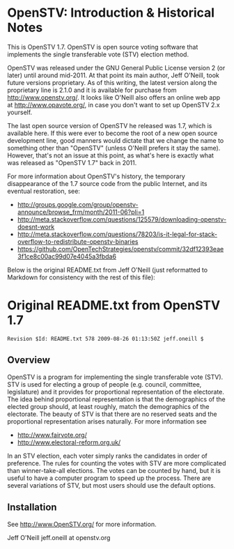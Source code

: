 OpenSTV: Introduction & Historical Notes
========================================

This is OpenSTV 1.7.  OpenSTV is open source voting software that implements the single transferable vote (STV) election method.

OpenSTV was released under the GNU General Public License version 2 (or later) until around mid-2011.  At that point its main author, Jeff O'Neill, took future versions proprietary.  As of this writing, the latest version along the proprietary line is 2.1.0 and it is available for purchase from http://www.openstv.org/.  It looks like O'Neill also offers an online web app at http://www.opavote.org/, in case you don't want to set up OpenSTV 2.x yourself.

The last open source version of OpenSTV he released was 1.7, which is available here.  If this were ever to become the root of a new open source development line, good manners would dictate that we change the name to something other than "OpenSTV" (unless O'Neill prefers it stay the same).  However, that's not an issue at this point, as what's here is exactly what was released as "OpenSTV 1.7" back in 2011.

For more information about OpenSTV's history, the temporary disappearance of the 1.7 source code from the public Internet, and its eventual restoration, see:

  * http://groups.google.com/group/openstv-announce/browse_frm/month/2011-06?pli=1
  * http://meta.stackoverflow.com/questions/125579/downloading-openstv-doesnt-work
  * http://meta.stackoverflow.com/questions/78203/is-it-legal-for-stack-overflow-to-redistribute-openstv-binaries
  * https://github.com/OpenTechStrategies/openstv/commit/32df12393eae3f1ce8c00ac99d07e4045a3fbda6

Below is the original README.txt from Jeff O'Neill (just reformatted to Markdown for consistency with the rest of this file):

Original README.txt from OpenSTV 1.7
====================================

`Revision $Id: README.txt 578 2009-08-26 01:13:50Z jeff.oneill $`

Overview
--------

OpenSTV is a program for implementing the single transferable vote (STV).  STV is used for electing a group of people (e.g. council, committee, legislature) and it provides for proportional representation of the electorate.  The idea behind proportional representation is that the demographics of the elected group should, at least roughly, match the demographics of the electorate.  The beauty of STV is that there are no reserved seats and the proportional representation arises naturally.  For more information see

  * http://www.fairvote.org/
  * http://www.electoral-reform.org.uk/

In an STV election, each voter simply ranks the candidates in order of preference.  The rules for counting the votes with STV are more complicated than winner-take-all elections.  The votes can be counted by hand, but it is useful to have a computer program to speed up the process.  There are several variations of STV, but most users should use the default options.

Installation
------------

See http://www.OpenSTV.org/ for more information.

Jeff O'Neill
jeff.oneill at openstv.org
